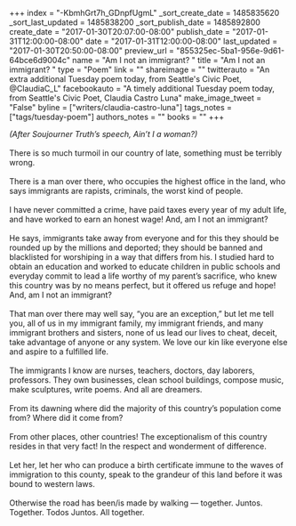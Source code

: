 +++
index = "-KbmhGrt7h_GDnpfUgmL"
_sort_create_date = 1485835620
_sort_last_updated = 1485838200
_sort_publish_date = 1485892800
create_date = "2017-01-30T20:07:00-08:00"
publish_date = "2017-01-31T12:00:00-08:00"
date = "2017-01-31T12:00:00-08:00"
last_updated = "2017-01-30T20:50:00-08:00"
preview_url = "855325ec-5ba1-956e-9d61-64bce6d9004c"
name = "Am I not an immigrant? "
title = "Am I not an immigrant? "
type = "Poem"
link = ""
shareimage = ""
twitterauto = "An extra additional Tuesday poem today, from Seattle's Civic Poet, @ClaudiaC_L"
facebookauto = "A timely additional Tuesday poem today, from Seattle's Civic Poet, Claudia Castro Luna"
make_image_tweet = "False"
byline = ["writers/claudia-castro-luna"]
tags_notes = ["tags/tuesday-poem"]
authors_notes = ""
books = ""
+++
<p class="prose-poem"><em>(After Soujourner Truth’s speech, Ain’t I a woman?)</em><br><br>There is so much turmoil in our country of late, something must be terribly wrong.<br><br>There is a man over there, who occupies the highest office in the land, who says immigrants are rapists, criminals, the worst kind of people.<br><br>I have never committed a crime, have paid taxes every year of my adult life, and have worked to earn an honest wage! And, am I not an immigrant?<br><br>He says, immigrants take away from everyone and for this they should be rounded up by the millions and deported; they should be banned and blacklisted for worshiping in a way that differs from his. I studied hard to obtain an education and worked to educate children in public schools and everyday commit to lead a life worthy of my parent’s sacrifice, who knew this country was by no means perfect, but it offered us refuge and hope! And, am I not an immigrant?<br><br>That man over there may well say, “you are an exception,” but let me tell you, all of us in my immigrant family, my immigrant friends, and many immigrant brothers and sisters, none of us lead our lives to cheat, deceit, take advantage of anyone or any system. We love our kin like everyone else and aspire to a fulfilled life. <br><br>The immigrants I know are nurses, teachers, doctors, day laborers, professors. They own businesses, clean school buildings, compose music, make sculptures, write poems. And all are dreamers.<br><br>From its dawning where did the majority of this country’s population come from? Where did it come from?<br><br>From other places, other countries! The exceptionalism of this country resides in that very fact!  In the respect and wonderment of difference.<br><br>Let her, let her who can produce a birth certificate immune to the waves of immigration to this county, speak to the grandeur of this land before it was bound to western laws.<br><br>Otherwise the road has been/is made by walking &mdash; together. Juntos. Together. Todos Juntos. All together. 
</p>